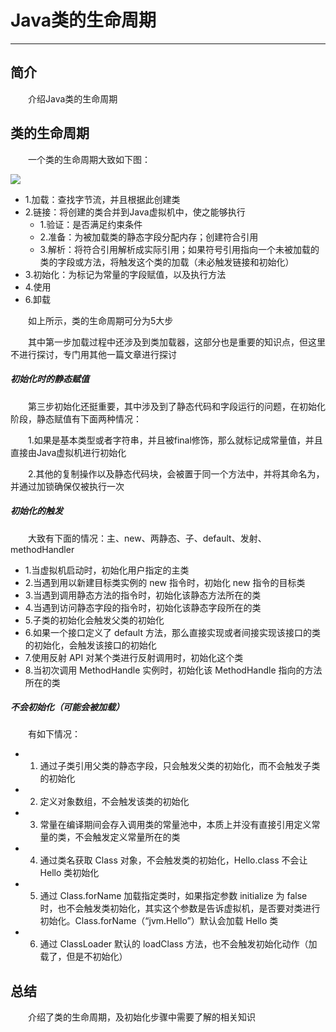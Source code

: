 # Java类的生命周期
***
## 简介
&ensp;&ensp;&ensp;&ensp;介绍Java类的生命周期

## 类的生命周期
&ensp;&ensp;&ensp;&ensp;一个类的生命周期大致如下图：

![](https://p9-juejin.byteimg.com/tos-cn-i-k3u1fbpfcp/84a211f9a2cf473f8e650eaab67eae7f~tplv-k3u1fbpfcp-watermark.image)

- 1.加载：查找字节流，并且根据此创建类
- 2.链接：将创建的类合并到Java虚拟机中，使之能够执行
  - 1.验证：是否满足约束条件
  - 2.准备：为被加载类的静态字段分配内存；创建符合引用
  - 3.解析：将符合引用解析成实际引用；如果符号引用指向一个未被加载的类的字段或方法，将触发这个类的加载（未必触发链接和初始化）
- 3.初始化：为标记为常量的字段赋值，以及执行<clinit>方法
- 4.使用
- 6.卸载

&ensp;&ensp;&ensp;&ensp;如上所示，类的生命周期可分为5大步

&ensp;&ensp;&ensp;&ensp;其中第一步加载过程中还涉及到类加载器，这部分也是重要的知识点，但这里不进行探讨，专门用其他一篇文章进行探讨

##### 初始化时的静态赋值
&ensp;&ensp;&ensp;&ensp;第三步初始化还挺重要，其中涉及到了静态代码和字段运行的问题，在初始化阶段，静态赋值有下面两种情况：

&ensp;&ensp;&ensp;&ensp;1.如果是基本类型或者字符串，并且被final修饰，那么就标记成常量值，并且直接由Java虚拟机进行初始化

&ensp;&ensp;&ensp;&ensp;2.其他的复制操作以及静态代码块，会被置于同一个方法中，并将其命名为<clinit>，并通过加锁确保仅被执行一次

##### 初始化的触发
&ensp;&ensp;&ensp;&ensp;大致有下面的情况：主、new、两静态、子、default、发射、methodHandler

- 1.当虚拟机启动时，初始化用户指定的主类
- 2.当遇到用以新建目标类实例的 new 指令时，初始化 new 指令的目标类
- 3.当遇到调用静态方法的指令时，初始化该静态方法所在的类
- 4.当遇到访问静态字段的指令时，初始化该静态字段所在的类
- 5.子类的初始化会触发父类的初始化
- 6.如果一个接口定义了 default 方法，那么直接实现或者间接实现该接口的类的初始化，会触发该接口的初始化
- 7.使用反射 API 对某个类进行反射调用时，初始化这个类
- 8.当初次调用 MethodHandle 实例时，初始化该 MethodHandle 指向的方法所在的类

##### 不会初始化（可能会被加载）
&ensp;&ensp;&ensp;&ensp;有如下情况：

- 1. 通过子类引用父类的静态字段，只会触发父类的初始化，而不会触发子类的初始化
- 2. 定义对象数组，不会触发该类的初始化
- 3. 常量在编译期间会存入调用类的常量池中，本质上并没有直接引用定义常量的类，不会触发定义常量所在的类
- 4. 通过类名获取 Class 对象，不会触发类的初始化，Hello.class 不会让 Hello 类初始化
- 5. 通过 Class.forName 加载指定类时，如果指定参数 initialize 为 false 时，也不会触发类初始化，其实这个参数是告诉虚拟机，是否要对类进行初始化。Class.forName（“jvm.Hello”）默认会加载 Hello 类
- 6. 通过 ClassLoader 默认的 loadClass 方法，也不会触发初始化动作（加载了，但是不初始化）

## 总结
&ensp;&ensp;&ensp;&ensp;介绍了类的生命周期，及初始化步骤中需要了解的相关知识